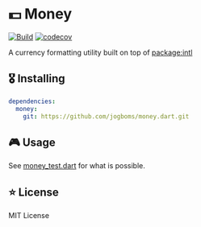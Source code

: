 # 💵 Money

[![Build](https://github.com/jogboms/money.dart/actions/workflows/build.yml/badge.svg)](https://github.com/jogboms/money.dart/actions/workflows/build.yml) [![codecov](https://codecov.io/gh/jogboms/money.dart/branch/master/graph/badge.svg)](https://codecov.io/gh/jogboms/money.dart)

A currency formatting utility built on top of [package:intl](https://pub.dev/packages/intl)

## 🎖 Installing

```yaml
dependencies:
  money:
    git: https://github.com/jogboms/money.dart.git
```

## 🎮 Usage

See [money_test.dart](./test/money_test.dart) for what is possible.

## ⭐ License

MIT License
